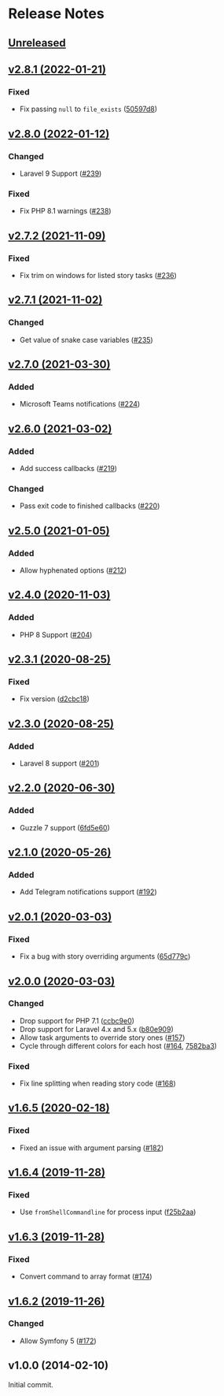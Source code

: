 # Release Notes

## [Unreleased](https://github.com/laravel/envoy/compare/v2.8.1...2.x)


## [v2.8.1 (2022-01-21)](https://github.com/laravel/envoy/compare/v2.8.0...v2.8.1)

### Fixed
- Fix passing `null` to `file_exists` ([50597d8](https://github.com/laravel/envoy/commit/50597d81a6be4601c62bd35417e70bc982d6d32a))


## [v2.8.0 (2022-01-12)](https://github.com/laravel/envoy/compare/v2.7.2...v2.8.0)

### Changed
- Laravel 9 Support ([#239](https://github.com/laravel/envoy/pull/239))

### Fixed
- Fix PHP 8.1 warnings ([#238](https://github.com/laravel/envoy/pull/238))


## [v2.7.2 (2021-11-09)](https://github.com/laravel/envoy/compare/v2.7.1...v2.7.2)

### Fixed
- Fix trim on windows for listed story tasks ([#236](https://github.com/laravel/envoy/pull/236))


## [v2.7.1 (2021-11-02)](https://github.com/laravel/envoy/compare/v2.7.0...v2.7.1)

### Changed
- Get value of snake case variables ([#235](https://github.com/laravel/envoy/pull/235))


## [v2.7.0 (2021-03-30)](https://github.com/laravel/envoy/compare/v2.6.0...v2.7.0)

### Added
- Microsoft Teams notifications ([#224](https://github.com/laravel/envoy/pull/224))


## [v2.6.0 (2021-03-02)](https://github.com/laravel/envoy/compare/v2.5.0...v2.6.0)

### Added
- Add success callbacks ([#219](https://github.com/laravel/envoy/pull/219))

### Changed
- Pass exit code to finished callbacks ([#220](https://github.com/laravel/envoy/pull/220))


## [v2.5.0 (2021-01-05)](https://github.com/laravel/envoy/compare/v2.4.0...v2.5.0)

### Added
- Allow hyphenated options ([#212](https://github.com/laravel/envoy/pull/212))


## [v2.4.0 (2020-11-03)](https://github.com/laravel/envoy/compare/v2.3.0...v2.4.0)

### Added
- PHP 8 Support ([#204](https://github.com/laravel/envoy/pull/204))


## [v2.3.1 (2020-08-25)](https://github.com/laravel/envoy/compare/v2.3.0...v2.3.1)

### Fixed
- Fix version ([d2cbc18](https://github.com/laravel/envoy/commit/d2cbc18f14c543b35db7805a346529ab9def1802))


## [v2.3.0 (2020-08-25)](https://github.com/laravel/envoy/compare/v2.2.0...v2.3.0)

### Added
- Laravel 8 support ([#201](https://github.com/laravel/envoy/pull/201))


## [v2.2.0 (2020-06-30)](https://github.com/laravel/envoy/compare/v2.1.0...v2.2.0)

### Added
- Guzzle 7 support ([6fd5e60](https://github.com/laravel/envoy/commit/6fd5e6013d22d99c7e0bced820ae85819564bc06))


## [v2.1.0 (2020-05-26)](https://github.com/laravel/envoy/compare/v2.0.1...v2.1.0)

### Added
- Add Telegram notifications support ([#192](https://github.com/laravel/envoy/pull/192))


## [v2.0.1 (2020-03-03)](https://github.com/laravel/envoy/compare/v2.0.0...v2.0.1)

### Fixed
- Fix a bug with story overriding arguments ([65d779c](https://github.com/laravel/envoy/commit/65d779cc1742082fecca5a1c51627f61022c3547))


## [v2.0.0 (2020-03-03)](https://github.com/laravel/envoy/compare/v1.6.5...v2.0.0)

### Changed
- Drop support for PHP 7.1 ([ccbc9e0](https://github.com/laravel/envoy/commit/ccbc9e0387dcc9eb9e24538cab4de634abab1f57))
- Drop support for Laravel 4.x and 5.x ([b80e909](https://github.com/laravel/envoy/commit/b80e909e2848255c7d55a53d0ee9d176212ae5de))
- Allow task arguments to override story ones ([#157](https://github.com/laravel/envoy/pull/157))
- Cycle through different colors for each host ([#164](https://github.com/laravel/envoy/pull/164), [7582ba3](https://github.com/laravel/envoy/commit/7582ba342f252303a0197b2808d226d6aed4423d))

### Fixed
- Fix line splitting when reading story code ([#168](https://github.com/laravel/envoy/pull/168))


## [v1.6.5 (2020-02-18)](https://github.com/laravel/envoy/compare/v1.6.4...v1.6.5)

### Fixed
- Fixed an issue with argument parsing ([#182](https://github.com/laravel/envoy/pull/182))


## [v1.6.4 (2019-11-28)](https://github.com/laravel/envoy/compare/v1.6.3...v1.6.4)

### Fixed
- Use `fromShellCommandline` for process input ([f25b2aa](https://github.com/laravel/envoy/commit/f25b2aa59e4e6f0a67adefc8e108e7a0dac678b0))


## [v1.6.3 (2019-11-28)](https://github.com/laravel/envoy/compare/v1.6.2...v1.6.3)

### Fixed
- Convert command to array format ([#174](https://github.com/laravel/envoy/pull/174))


## [v1.6.2 (2019-11-26)](https://github.com/laravel/envoy/compare/v1.6.1...v1.6.2)

### Changed
- Allow Symfony 5 ([#172](https://github.com/laravel/envoy/pull/172))


## v1.0.0 (2014-02-10)

Initial commit.
